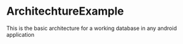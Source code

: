 # ArchitechtureExample
This is the basic architecture for a working database in any android application
